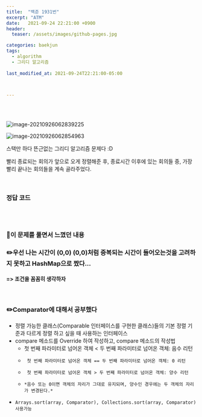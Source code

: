 ```yaml
---
title:  "백준 1931번"
excerpt: "ATM"
date:   2021-09-24 22:21:00 +0900
header:
  teaser: /assets/images/github-pages.jpg

categories: baekjun
tags:
  - algorithm
  - 그리디 알고리즘
  
last_modified_at: 2021-09-24T22:21:00-05:00



---
```


<br/>

<br/>

![image-20210926062839225](https://raw.githubusercontent.com/ShinDongHun1/image_repo/main/img/image-20210926062839225.png)

![image-20210926062854963](https://raw.githubusercontent.com/ShinDongHun1/image_repo/main/img/image-20210926062854963.png)

스택만 하다 뜬근없는 그리디 알고리즘 문제다 :D

빨리 종료되는 회의가 앞으로 오게 정렬해준 후, 종료시간 이후에 있는 회의들 중, 가장 빨리 끝나는 회의들을 계속 골라주었다.

<br/>

### 정답 코드

<script src="https://gist.github.com/ShinDongHun1/7254631c9747e4cdff0477e5346bc564.js"></script>

<br/>

<br/>

### 🧾이 문제를 풀면서 느꼈던 내용

### ✏️우선 나는 시간이 (0,0) (0,0)처럼 중복되는 시간이 들어오는것을 고려하지 못하고 HashMap으로 짰다...

#### => 조건을 꼼꼼히 생각하자

<br/>

### ✏️Comparator에 대해서 공부했다

* 정렬 가능한 클래스(Comparable 인터페이스를 구현한 클래스)들의 기본 정렬 기준과 다르게 정렬 하고 싶을 때 사용하는 인터페이스
* compare 메소드를 Override 하여 작성하고, compare 메소드의 작성법
  * 첫 번째 파라미터로 넘어온 객체 < 두 번째 파라미터로 넘어온 객체: 음수 리턴
  *      첫 번째 파라미터로 넘어온 객체 == 두 번째 파라미터로 넘어온 객체: 0 리턴
  *      첫 번째 파라미터로 넘어온 객체 > 두 번째 파라미터로 넘어온 객체: 양수 리턴
  *     *음수 또는 0이면 객체의 자리가 그대로 유지되며, 양수인 경우에는 두 객체의 자리가 변경된다.*
*     Arrays.sort(array, Comparator), Collections.sort(array, Comparator) 사용가능

